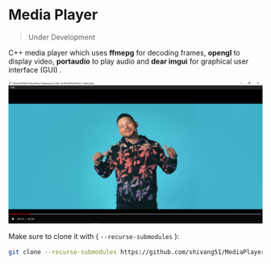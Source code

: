# Media Player

> Under Development

C++ media player which uses **ffmepg** for decoding frames,
**opengl** to display video, **portaudio** to play audio and **dear imgui** for graphical user interface (GUI) .

![Media Player Screenshot](./assets/images/app.png "media player playing a video")

Make sure to clone it with ( `--recurse-submodules` ):

```bash
git clone --recurse-submodules https://github.com/shivang51/MediaPlayer.git
```
